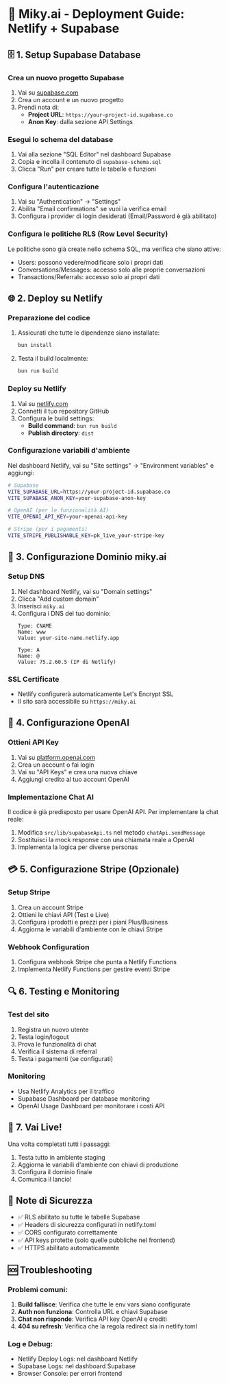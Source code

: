 # 🚀 Miky.ai - Deployment Guide: Netlify + Supabase

## 🗄️ 1. Setup Supabase Database

### Crea un nuovo progetto Supabase
1. Vai su [supabase.com](https://supabase.com)
2. Crea un account e un nuovo progetto
3. Prendi nota di:
   - **Project URL**: `https://your-project-id.supabase.co`
   - **Anon Key**: dalla sezione API Settings

### Esegui lo schema del database
1. Vai alla sezione "SQL Editor" nel dashboard Supabase
2. Copia e incolla il contenuto di `supabase-schema.sql`
3. Clicca "Run" per creare tutte le tabelle e funzioni

### Configura l'autenticazione
1. Vai su "Authentication" → "Settings"
2. Abilita "Email confirmations" se vuoi la verifica email
3. Configura i provider di login desiderati (Email/Password è già abilitato)

### Configura le politiche RLS (Row Level Security)
Le politiche sono già create nello schema SQL, ma verifica che siano attive:
- Users: possono vedere/modificare solo i propri dati
- Conversations/Messages: accesso solo alle proprie conversazioni
- Transactions/Referrals: accesso solo ai propri dati

## 🌐 2. Deploy su Netlify

### Preparazione del codice
1. Assicurati che tutte le dipendenze siano installate:
   ```bash
   bun install
   ```

2. Testa il build localmente:
   ```bash
   bun run build
   ```

### Deploy su Netlify
1. Vai su [netlify.com](https://netlify.com)
2. Connetti il tuo repository GitHub
3. Configura le build settings:
   - **Build command**: `bun run build`
   - **Publish directory**: `dist`

### Configurazione variabili d'ambiente
Nel dashboard Netlify, vai su "Site settings" → "Environment variables" e aggiungi:

```bash
# Supabase
VITE_SUPABASE_URL=https://your-project-id.supabase.co
VITE_SUPABASE_ANON_KEY=your-supabase-anon-key

# OpenAI (per le funzionalità AI)
VITE_OPENAI_API_KEY=your-openai-api-key

# Stripe (per i pagamenti)
VITE_STRIPE_PUBLISHABLE_KEY=pk_live_your-stripe-key
```

## 🔧 3. Configurazione Dominio miky.ai

### Setup DNS
1. Nel dashboard Netlify, vai su "Domain settings"
2. Clicca "Add custom domain"
3. Inserisci `miky.ai`
4. Configura i DNS del tuo dominio:
   ```
   Type: CNAME
   Name: www
   Value: your-site-name.netlify.app

   Type: A
   Name: @
   Value: 75.2.60.5 (IP di Netlify)
   ```

### SSL Certificate
- Netlify configurerà automaticamente Let's Encrypt SSL
- Il sito sarà accessibile su `https://miky.ai`

## 🤖 4. Configurazione OpenAI

### Ottieni API Key
1. Vai su [platform.openai.com](https://platform.openai.com)
2. Crea un account o fai login
3. Vai su "API Keys" e crea una nuova chiave
4. Aggiungi credito al tuo account OpenAI

### Implementazione Chat AI
Il codice è già predisposto per usare OpenAI API. Per implementare la chat reale:

1. Modifica `src/lib/supabaseApi.ts` nel metodo `chatApi.sendMessage`
2. Sostituisci la mock response con una chiamata reale a OpenAI
3. Implementa la logica per diverse personas

## 💳 5. Configurazione Stripe (Opzionale)

### Setup Stripe
1. Crea un account Stripe
2. Ottieni le chiavi API (Test e Live)
3. Configura i prodotti e prezzi per i piani Plus/Business
4. Aggiorna le variabili d'ambiente con le chiavi Stripe

### Webhook Configuration
1. Configura webhook Stripe che punta a Netlify Functions
2. Implementa Netlify Functions per gestire eventi Stripe

## 🔍 6. Testing e Monitoring

### Test del sito
1. Registra un nuovo utente
2. Testa login/logout
3. Prova le funzionalità di chat
4. Verifica il sistema di referral
5. Testa i pagamenti (se configurati)

### Monitoring
- Usa Netlify Analytics per il traffico
- Supabase Dashboard per database monitoring
- OpenAI Usage Dashboard per monitorare i costi API

## 🎉 7. Vai Live!

Una volta completati tutti i passaggi:
1. Testa tutto in ambiente staging
2. Aggiorna le variabili d'ambiente con chiavi di produzione
3. Configura il dominio finale
4. Comunica il lancio!

## 🚨 Note di Sicurezza

- ✅ RLS abilitato su tutte le tabelle Supabase
- ✅ Headers di sicurezza configurati in netlify.toml
- ✅ CORS configurato correttamente
- ✅ API keys protette (solo quelle pubbliche nel frontend)
- ✅ HTTPS abilitato automaticamente

## 🆘 Troubleshooting

### Problemi comuni:
1. **Build fallisce**: Verifica che tutte le env vars siano configurate
2. **Auth non funziona**: Controlla URL e chiavi Supabase
3. **Chat non risponde**: Verifica API key OpenAI e crediti
4. **404 su refresh**: Verifica che la regola redirect sia in netlify.toml

### Log e Debug:
- Netlify Deploy Logs: nel dashboard Netlify
- Supabase Logs: nel dashboard Supabase
- Browser Console: per errori frontend
